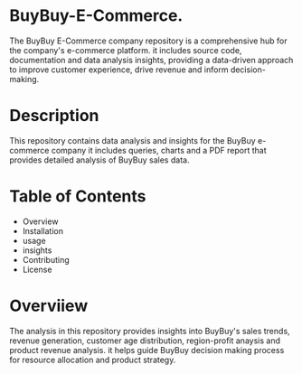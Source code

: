 # BuyBuy-E-Commerce.
The BuyBuy E-Commerce company repository is a comprehensive hub for the company's  e-commerce platform. it includes source code, documentation and data analysis insights, providing a data-driven approach to improve customer experience, drive revenue and inform decision-making.
# Description
This repository contains data analysis and insights for the BuyBuy e-commerce company it includes queries, charts and a PDF report that provides detailed analysis of BuyBuy sales data.
# Table of Contents
 * Overview
 * Installation
 * usage
 * insights
 * Contributing
 * License
# Overviiew
The analysis in this repository provides insights into BuyBuy's sales trends, revenue generation, customer age distribution, region-profit anaysis and product revenue analysis. it helps guide BuyBuy decision making process for resource allocation and product strategy.
